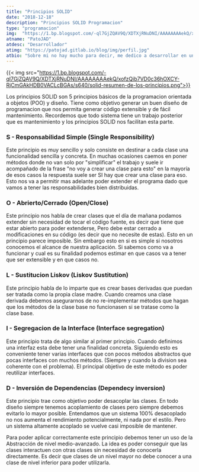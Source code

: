 ```yaml
---
title: "Principios SOLID"
date: "2018-12-18"
description: "Principios SOLID Programacion"
type: "programacion"
img:  "https://1.bp.blogspot.com/-ql7GjZQAV9Q/XDTXjRNuDNI/AAAAAAAAekQ/xofzQib7VD0c36hOXCY-RjCmGAkHDB0VACLcBGAs/s640/solid-resumen-de-los-principios.png"
atname: "PatoJAD"
atdesc: "Desarrollador"
atimg: "https://patojad.gitlab.io/blog/img/perfil.jpg"
atbio: "Sobre mi no hay mucho para decir, me dedico a desarrollar en una empresa de telecomunicaciones, utilizo linux desde el 2012 y hace años que es mi sistema operativo main. Soy una persona que busca crecer profesionalmente sin dejar de divertirse y hacer lo que me gusta. Siempre digo que cuando un proyecto sale es importate agradecer, por lo cual les recomiendo a todos leer la seccion Agreadecimientos en la cual me tome un tiempito para poder agradecer a todos y cada uno de los que hicieron posible todo esto."
---
```


{{< img src="https://1.bp.blogspot.com/-ql7GjZQAV9Q/XDTXjRNuDNI/AAAAAAAAekQ/xofzQib7VD0c36hOXCY-RjCmGAkHDB0VACLcBGAs/s640/solid-resumen-de-los-principios.png">}}

Los principios SOLID son 5 principios básicos de la programacion orientada a objetos (POO) y diseño. Tiene como objetivo generar un buen diseño de programacion que nos permita generar código extensible y de fácil mantenimiento. Recordemos que todo sistema tiene un trabajo posterior que es mantenimiento y los principios SOLID nos facilitan esta parte.

### S - Responsabilidad Simple (Single Responsibility)
Este principio es muy sencillo y solo consiste en destinar a cada clase una funcionalidad sencilla y concreta. En muchas ocasiones caemos en poner métodos donde no van solo por "simplificar" el trabajo y suele ir acompañado de la frase "no voy a crear una clase para esto" en la mayoría de esos casos la respuesta suele ser SI hay que crear una clase para eso. Esto nos va a permitir mas adelante poder extender el programa dado que vamos a tener las responsabilidades bien distribuidas.

### O - Abrierto/Cerrado (Open/Close)
Este principio nos habla de crear clases que el día de mañana podamos extender sin necesidad de tocar el código fuente, es decir que tiene que estar abierto para poder extenderse, Pero debe estar cerrado a modificaciones en su código (es decir que no necesite de estas). Esto en un principio parece imposible. Sin embargo esto en si es simple si nosotros conocemos el alcance de nuestra aplicación. Si sabemos como va a funcionar y cual es su finalidad podemos estimar en que casos va a tener que ser extensible y en que casos no.

### L - Sustitucion Liskov (Liskov Sustitution)
Este principio habla de lo imparte que es crear bases derivadas que puedan ser tratada como la propia clase madre. Cuando creamos una clase derivada debemos asegurarnos de no re-implementar métodos que hagan que los métodos de la clase base no funcionasen si se tratase como la clase base.

### I - Segregacion de la Interface (Interface segregation)
Este principio trata de algo similar al primer principio. Cuando definimos una interfaz esta debe tener una finalidad concreta. Siguiendo esto es conveniente tener varias interfaces que con pocos métodos abstractos que pocas interfaces con muchos métodos. (Siempre y cuando la division sea coherente con el problema). El principal objetivo de este método es poder reutilizar interfaces.

### D - Inversión de Dependencias (Dependecy inversion)
Este principio trae como objetivo poder desacoplar las clases. En todo diseño siempre tenemos acoplamiento de clases pero siempre debemos evitarlo lo mayor posible. Entendamos que un sistema 100% desacoplado no nos aumenta el rendimiento potencialmente, ni nada por el estilo. Pero un sistema altamente acoplado se vuelve casi imposible de mantener.

Para poder aplicar correctamente este principio debemos tener un uso de la Abstracción de nivel medio-avanzado. La idea es poder conseguir que las clases interactuen con otras clases sin necesidad de conocerla directamente. Es decir que clases de un nivel mayor no debe conocer a una clase de nivel inferior para poder utilizarla.
